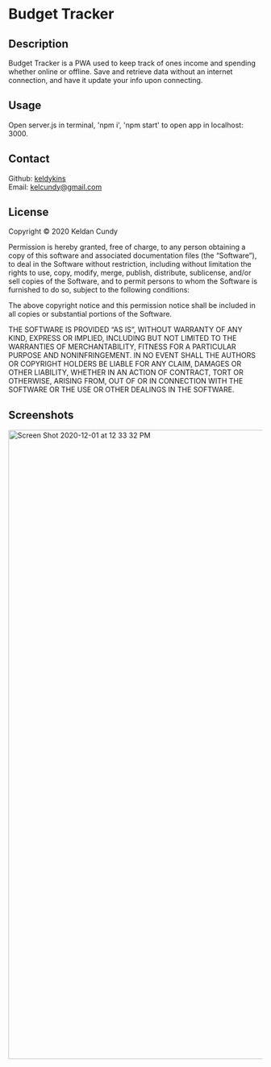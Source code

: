 # Budget Tracker

## Description

Budget Tracker is a PWA used to keep track of ones income and spending whether online or offline. Save and retrieve data without an internet connection, and have it update your info upon connecting.

## Usage

Open server.js in terminal, 'npm i', 'npm start' to open app in localhost: 3000.

## Contact

Github: [keldykins](http://github.com/keldykins)
<br />
Email: [kelcundy@gmail.com](kelcundy@gmail.com)

## License

Copyright © 2020 Keldan Cundy

Permission is hereby granted, free of charge, to any person obtaining a copy of this software and associated documentation files (the “Software”), to deal in the Software without restriction, including without limitation the rights to use, copy, modify, merge, publish, distribute, sublicense, and/or sell copies of the Software, and to permit persons to whom the Software is furnished to do so, subject to the following conditions:

The above copyright notice and this permission notice shall be included in all copies or substantial portions of the Software.

THE SOFTWARE IS PROVIDED “AS IS”, WITHOUT WARRANTY OF ANY KIND, EXPRESS OR IMPLIED, INCLUDING BUT NOT LIMITED TO THE WARRANTIES OF MERCHANTABILITY, FITNESS FOR A PARTICULAR PURPOSE AND NONINFRINGEMENT. IN NO EVENT SHALL THE AUTHORS OR COPYRIGHT HOLDERS BE LIABLE FOR ANY CLAIM, DAMAGES OR OTHER LIABILITY, WHETHER IN AN ACTION OF CONTRACT, TORT OR OTHERWISE, ARISING FROM, OUT OF OR IN CONNECTION WITH THE SOFTWARE OR THE USE OR OTHER DEALINGS IN THE SOFTWARE.

## Screenshots

<img width="1249" alt="Screen Shot 2020-12-01 at 12 33 32 PM" src="https://user-images.githubusercontent.com/66789135/100787970-aab37080-33d1-11eb-80ed-b2611ab9a4a6.png">

